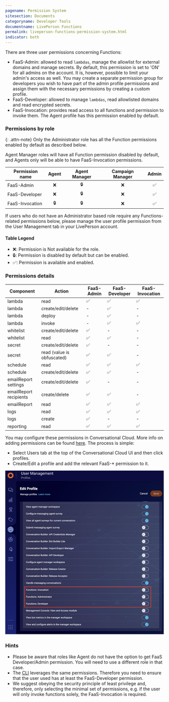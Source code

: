 ```yaml
---
pagename: Permission System
sitesection: Documents
categoryname: Developer Tools
documentname: LivePerson Functions
permalink: liveperson-functions-permission-system.html
indicator: both
---
```


There are three user permissions concerning Functions:

* FaaS-Admin: allowed to read `lambdas`, manage the allowlist for external domains and manage secrets. By default, this permission is set to 'ON' for all admins on the account. It is, however, possible to limit your admin's access as well. You may create a separate permission group for developers you wish to have part of the admin profile permissions and assign them with the necessary permissions by creating a custom profile.
* FaaS-Developer: allowed to manage `lambdas`, read allowlisted domains and read encrypted secrets.
* FaaS-Invocation: provides read access to all functions and permission to invoke them. The Agent profile has this permission enabled by default.

### Permissions by role
{: .attn-note}
Only the Administrator role has all the Function permissions enabled by default as described below.

Agent Manager roles will have all Function permission disabled by default, and Agents only will be able to have FaaS-Invocation permissions.

<table class="thinner" style="width: 100%">
<thead>
  <tr>
    <th>Permission name </th>
    <th  style="text-align: center; vertical-align: middle;">Agent</th>
    <th  style="text-align: center; vertical-align: middle;">Agent Manager</th>
    <th  style="text-align: center; vertical-align: middle;">Campaign Manager</th>
    <th  style="text-align: center; vertical-align: middle;">Admin</th>
  </tr>
</thead>
<tbody>
  <tr>
    <td>FaaS-Admin</td>
    <td style="text-align: center; vertical-align: middle;">❌</td>
    <td style="text-align: center; vertical-align: middle;">🔒</td>
    <td style="text-align: center; vertical-align: middle;">❌</td>
    <td style="text-align: center; vertical-align: middle;">✅</td>
  </tr>
    <tr>
    <td>FaaS-Developer</td>
    <td style="text-align: center; vertical-align: middle;">❌</td>
    <td style="text-align: center; vertical-align: middle;">🔒</td>
    <td style="text-align: center; vertical-align: middle;">❌</td>
    <td style="text-align: center; vertical-align: middle;">✅</td>
  </tr>
    <tr>
    <td>FaaS-Invocation</td>
    <td style="text-align: center; vertical-align: middle;">🔒</td>
    <td style="text-align: center; vertical-align: middle;">🔒</td>
    <td style="text-align: center; vertical-align: middle;">❌</td>
    <td style="text-align: center; vertical-align: middle;">✅</td>
  </tr>
  </tbody>
</table>

If users who do not have an Administrator based role require any Functions-related permissions below, please manage the user profile permission from the User Management tab in your LivePerson account.
#### Table Legend
* ❌: Permission is Not available for the role.
* 🔒: Permission is disabled by default but can be enabled.
* ✅: Permission is available and enabled.

### Permissions details

<table class="thinner" style="width: 100%">
<thead>
  <tr>
    <th>Component</th>
    <th>Action</th>
    <th>FaaS-Admin</th>
    <th>FaaS-Developer</th>
    <th>FaaS-Invocation</th>
  </tr>
</thead>
<tbody>
  <tr>
    <td>lambda</td>
    <td>read</td>
    <td>✅</td>
    <td>✅</td>
    <td>✅</td>
  </tr>
  <tr>
    <td>lambda</td>
    <td>create/edit/delete</td>
    <td>-</td>
    <td>✅</td>
    <td>-</td>
  </tr>
  <tr>
    <td>lambda</td>
    <td>deploy</td>
    <td>-</td>
    <td>✅</td>
    <td>-</td>
  </tr>
  <tr>
    <td>lambda</td>
    <td>invoke</td>
    <td>-</td>
    <td>✅</td>
    <td>✅</td>
  </tr>
  <tr>
    <td>whitelist</td>
    <td>create/edit/delete</td>
    <td>✅</td>
    <td>-</td>
    <td>-</td>
  </tr>
  <tr>
    <td>whitelist</td>
    <td>read</td>
    <td>✅</td>
    <td>✅</td>
    <td>-</td>
  </tr>
  <tr>
    <td>secret</td>
    <td>create/edit/delete</td>
    <td>✅</td>
    <td>-</td>
    <td>-</td>
  </tr>
 <tr>
    <td>secret</td>
    <td>read (value is obfuscated)</td>
    <td>✅</td>
    <td>✅</td>
    <td>-</td>
  </tr>
  <tr>
    <td>schedule</td>
    <td>read</td>
    <td>✅</td>
    <td>✅</td>
    <td>✅</td>
  </tr>
  <tr>
    <td>schedule</td>
    <td>create/edit/delete</td>
    <td>✅</td>
    <td>✅</td>
    <td>-</td>
  </tr>
  <tr>
    <td>emailReport settings</td>
    <td>create/edit/delete</td>
    <td>✅</td>
    <td>-</td>
    <td>-</td>
  </tr>
  <tr>
    <td>emailReport recipients</td>
    <td>create/delete</td>
    <td>✅</td>
    <td>✅</td>
    <td>-</td>
  </tr>
  <tr>
    <td>emailReport</td>
    <td>read</td>
    <td>✅</td>
    <td>✅</td>
    <td>✅</td>
  </tr>
   <tr>
    <td>logs</td>
    <td>read</td>
    <td>✅</td>
    <td>✅</td>
    <td>✅</td>
  </tr>
  <tr>
    <td>logs</td>
    <td>create</td>
    <td>✅</td>
    <td>-</td>
    <td>-</td>
  </tr>
  <tr>
    <td>reporting</td>
    <td>read</td>
    <td>✅</td>
    <td>✅</td>
    <td>✅</td>
  </tr>
</tbody>
</table>

You may configure these permissions in Conversational Cloud. More info on adding permissions can be found [here](https://knowledge.liveperson.com/admin-settings-permissions-profiles.html). The process is simple:

* Select Users tab at the top of the Conversational Cloud UI and then click profiles.
* Create/Edit a profile and add the relevant FaaS-* permission to it.

![FaaSPermissionSystem](img/functions/functions_permission_system.png)

### Hints

* Please be aware that roles like Agent do not have the option to get FaaS Developer/Admin permission. You will need to use a different role in that case.
* The [CLI](liveperson-functions-foundations-liveperson-functions-cli.html) leverages the same permissions. Therefore you need to ensure that the user used has at least the FaaS-Developer permission.
* We suggest obeying the security principle of least privilege and, therefore, only selecting the minimal set of permissions, e.g. if the user will only invoke functions solely, the FaaS-Invocation is required.
